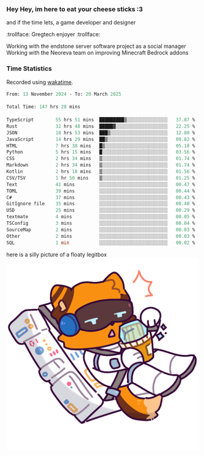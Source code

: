 ### Hey Hey, im here to eat your cheese sticks :3
and if the time lets, a game developer and designer

:trollface: Gregtech enjoyer :trollface:

Working with the endstone server software project as a social manager<br>
Working with the Neoreva team on improving Minecraft Bedrock addons

### Time Statistics
Recorded using [wakatime](https://wakatime.com).

<!--START_SECTION:waka-->

```ocaml
From: 13 November 2024 - To: 20 March 2025

Total Time: 147 hrs 28 mins

TypeScript        55 hrs 51 mins  █████████▒░░░░░░░░░░░░░░░   37.87 %
Rust              32 hrs 48 mins  █████▓░░░░░░░░░░░░░░░░░░░   22.25 %
JSON              18 hrs 53 mins  ███▒░░░░░░░░░░░░░░░░░░░░░   12.80 %
JavaScript        14 hrs 29 mins  ██▒░░░░░░░░░░░░░░░░░░░░░░   09.82 %
HTML              7 hrs 38 mins   █▒░░░░░░░░░░░░░░░░░░░░░░░   05.18 %
Python            5 hrs 15 mins   █░░░░░░░░░░░░░░░░░░░░░░░░   03.56 %
CSS               2 hrs 34 mins   ▒░░░░░░░░░░░░░░░░░░░░░░░░   01.74 %
Markdown          2 hrs 34 mins   ▒░░░░░░░░░░░░░░░░░░░░░░░░   01.74 %
Kotlin            2 hrs 18 mins   ▒░░░░░░░░░░░░░░░░░░░░░░░░   01.56 %
CSV/TSV           1 hr 50 mins    ▒░░░░░░░░░░░░░░░░░░░░░░░░   01.25 %
Text              41 mins         ░░░░░░░░░░░░░░░░░░░░░░░░░   00.47 %
TOML              39 mins         ░░░░░░░░░░░░░░░░░░░░░░░░░   00.44 %
C#                37 mins         ░░░░░░░░░░░░░░░░░░░░░░░░░   00.43 %
GitIgnore file    35 mins         ░░░░░░░░░░░░░░░░░░░░░░░░░   00.40 %
USD               25 mins         ░░░░░░░░░░░░░░░░░░░░░░░░░   00.29 %
textmate          4 mins          ░░░░░░░░░░░░░░░░░░░░░░░░░   00.05 %
TSConfig          3 mins          ░░░░░░░░░░░░░░░░░░░░░░░░░   00.04 %
SourceMap         2 mins          ░░░░░░░░░░░░░░░░░░░░░░░░░   00.03 %
Other             2 mins          ░░░░░░░░░░░░░░░░░░░░░░░░░   00.03 %
SQL               1 min           ░░░░░░░░░░░░░░░░░░░░░░░░░   00.02 %
```

<!--END_SECTION:waka-->

here is a silly picture of a floaty legitbox
![Silly legitbox](goobernoback_lower.png)
